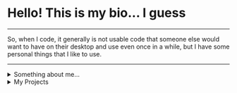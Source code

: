 # Hello! This is my bio... I guess

---
So, when I code, it generally is not usable code that someone else would want to have on their desktop and use even once in a while, but I have some personal things that I like to use.

---

<details>
  <summary>Something about me...</summary>

  Well, there is not a lot to talk about. I am 14, I code on my Mac, which is also my daily driver (man, games just suck on it) and I know a few programming languages:
  * HTML & CSS (some not very high-level knowledge, but I can make a website or two if I try)
  * C - About a year ago, I started to learn how to code in C and I guess I am better at it than I was before
  * Python - I know some stuff in Python but I don't code large projects in it, I generally use it to my advantage of not paying for autoclickers when playing games, or some more complex inputs
  yeah that's about it.....

  I also have some things I like. Here are a few:
  - Programming
  - Playing videogames (Factorio is one of the best, if not THE best)
  - Binging Netflix
</details>
<details>
  <summary>My Projects</summary>
  - (filiptronicek/github-stuff)[https://github.com/filiptronicek/protab-stuff] - This is made with my friends from Protab2020, is finished, but it is just a bunch of scripts for very specific things
  - electronTimeApp - Styling could/should be added, app could be published to Electron
  - snake - This is still WIP, will not be published as a stand-alone app, rather will be compiled by the user (if there will be any) and then ran
  - brazzers-bot - This is also WIP, but it hopefully will be added somewhere for end users to upload images and this to do it's magic on a website or something
 </details>
